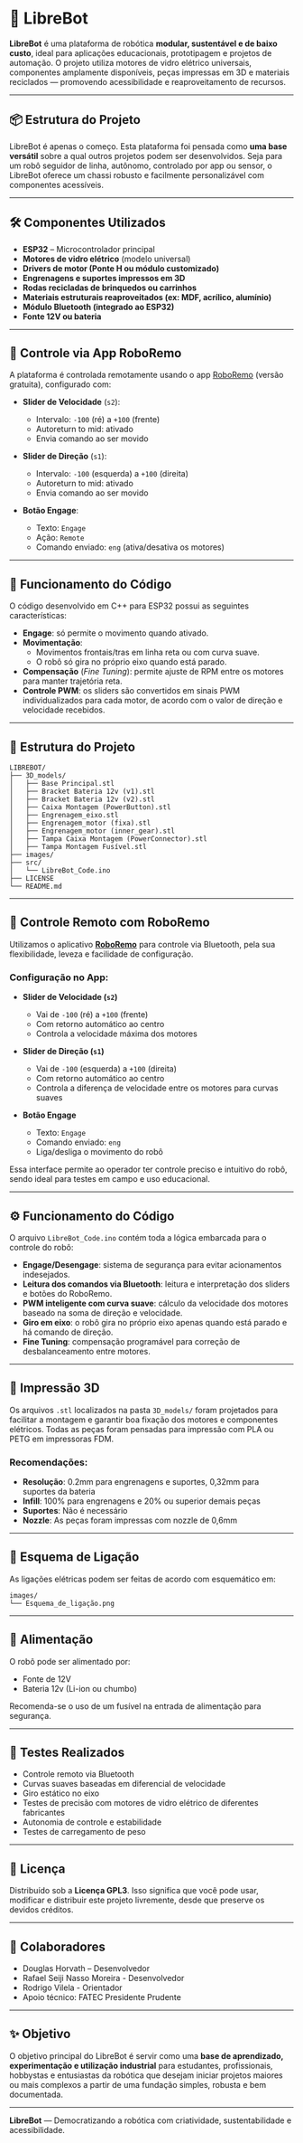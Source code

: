
# 🤖 LibreBot

**LibreBot** é uma plataforma de robótica **modular, sustentável e de baixo custo**, ideal para aplicações educacionais, prototipagem e projetos de automação. O projeto utiliza motores de vidro elétrico universais, componentes amplamente disponíveis, peças impressas em 3D e materiais reciclados — promovendo acessibilidade e reaproveitamento de recursos.

---

## 📦 Estrutura do Projeto


LibreBot é apenas o começo. Esta plataforma foi pensada como **uma base versátil** sobre a qual outros projetos podem ser desenvolvidos. Seja para um robô seguidor de linha, autônomo, controlado por app ou sensor, o LibreBot oferece um chassi robusto e facilmente personalizável com componentes acessíveis.

---

## 🛠️ Componentes Utilizados

- **ESP32** – Microcontrolador principal
- **Motores de vidro elétrico** (modelo universal)
- **Drivers de motor (Ponte H ou módulo customizado)**
- **Engrenagens e suportes impressos em 3D**
- **Rodas recicladas de brinquedos ou carrinhos**
- **Materiais estruturais reaproveitados (ex: MDF, acrílico, alumínio)**
- **Módulo Bluetooth (integrado ao ESP32)**
- **Fonte 12V ou bateria**

---

## 📱 Controle via App RoboRemo

A plataforma é controlada remotamente usando o app [RoboRemo](https://roboremo.app/) (versão gratuita), configurado com:

- **Slider de Velocidade** (`s2`):  
  - Intervalo: `-100` (ré) a `+100` (frente)  
  - Autoreturn to mid: ativado  
  - Envia comando ao ser movido  

- **Slider de Direção** (`s1`):  
  - Intervalo: `-100` (esquerda) a `+100` (direita)  
  - Autoreturn to mid: ativado  
  - Envia comando ao ser movido  

- **Botão Engage**:  
  - Texto: `Engage`  
  - Ação: `Remote`  
  - Comando enviado: `eng` (ativa/desativa os motores)

---

## 🧠 Funcionamento do Código

O código desenvolvido em C++ para ESP32 possui as seguintes características:

- **Engage**: só permite o movimento quando ativado.
- **Movimentação**:
  - Movimentos frontais/tras em linha reta ou com curva suave.
  - O robô só gira no próprio eixo quando está parado.
- **Compensação** (*Fine Tuning*): permite ajuste de RPM entre os motores para manter trajetória reta.
- **Controle PWM**: os sliders são convertidos em sinais PWM individualizados para cada motor, de acordo com o valor de direção e velocidade recebidos.

---

## 🧩 Estrutura do Projeto

```
LIBREBOT/
├── 3D_models/
│   ├── Base Principal.stl
│   ├── Bracket Bateria 12v (v1).stl
│   ├── Bracket Bateria 12v (v2).stl
│   ├── Caixa Montagem (PowerButton).stl
│   ├── Engrenagem_eixo.stl
│   ├── Engrenagem_motor (fixa).stl
│   ├── Engrenagem_motor (inner_gear).stl
│   ├── Tampa Caixa Montagem (PowerConnector).stl
│   ├── Tampa Montagem Fusível.stl
├── images/
├── src/
│   └── LibreBot_Code.ino
├── LICENSE
└── README.md
```

---

## 📱 Controle Remoto com RoboRemo

Utilizamos o aplicativo **[RoboRemo](https://roboremo.app/)** para controle via Bluetooth, pela sua flexibilidade, leveza e facilidade de configuração.

### Configuração no App:

- **Slider de Velocidade (`s2`)**  
  - Vai de `-100` (ré) a `+100` (frente)  
  - Com retorno automático ao centro  
  - Controla a velocidade máxima dos motores  

- **Slider de Direção (`s1`)**  
  - Vai de `-100` (esquerda) a `+100` (direita)  
  - Com retorno automático ao centro  
  - Controla a diferença de velocidade entre os motores para curvas suaves  

- **Botão Engage**  
  - Texto: `Engage`  
  - Comando enviado: `eng`  
  - Liga/desliga o movimento do robô

Essa interface permite ao operador ter controle preciso e intuitivo do robô, sendo ideal para testes em campo e uso educacional.

---

## ⚙️ Funcionamento do Código

O arquivo `LibreBot_Code.ino` contém toda a lógica embarcada para o controle do robô:

- **Engage/Desengage**: sistema de segurança para evitar acionamentos indesejados.
- **Leitura dos comandos via Bluetooth**: leitura e interpretação dos sliders e botões do RoboRemo.
- **PWM inteligente com curva suave**: cálculo da velocidade dos motores baseado na soma de direção e velocidade.
- **Giro em eixo**: o robô gira no próprio eixo apenas quando está parado e há comando de direção.
- **Fine Tuning**: compensação programável para correção de desbalanceamento entre motores.

---

## 🧩 Impressão 3D

Os arquivos `.stl` localizados na pasta `3D_models/` foram projetados para facilitar a montagem e garantir boa fixação dos motores e componentes elétricos. Todas as peças foram pensadas para impressão com PLA ou PETG em impressoras FDM.

### Recomendações:
- **Resolução**: 0.2mm para engrenagens e suportes, 0,32mm para suportes da bateria
- **Infill**: 100% para engrenagens e 20% ou superior demais peças
- **Suportes**: Não é necessário
- **Nozzle**: As peças foram impressas com nozzle de 0,6mm

---

## 🔌 Esquema de Ligação

As ligações elétricas podem ser feitas de acordo com esquemático em:

```
images/
└── Esquema_de_ligação.png
```

---

## 🔋 Alimentação

O robô pode ser alimentado por:
- Fonte de 12V
- Bateria 12v (Li-ion ou chumbo)

Recomenda-se o uso de um fusível na entrada de alimentação para segurança.

---

## 🧪 Testes Realizados

- Controle remoto via Bluetooth
- Curvas suaves baseadas em diferencial de velocidade
- Giro estático no eixo
- Testes de precisão com motores de vidro elétrico de diferentes fabricantes
- Autonomia de controle e estabilidade
- Testes de carregamento de peso

---

## 📘 Licença

Distribuído sob a **Licença GPL3**. Isso significa que você pode usar, modificar e distribuir este projeto livremente, desde que preserve os devidos créditos.

---

## 👥 Colaboradores

- Douglas Horvath – Desenvolvedor  
- Rafael Seiji Nasso Moreira - Desenvolvedor 
- Rodrigo Vilela - Orientador
- Apoio técnico: FATEC Presidente Prudente  

---

## ✨ Objetivo

O objetivo principal do LibreBot é servir como uma **base de aprendizado, experimentação e utilização industrial** para estudantes, profissionais, hobbystas e entusiastas da robótica que desejam iniciar projetos maiores ou mais complexos a partir de uma fundação simples, robusta e bem documentada.

---

**LibreBot** — Democratizando a robótica com criatividade, sustentabilidade e acessibilidade.

